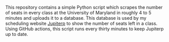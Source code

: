 This repository contains a simple Python script which scrapes the number of seats in every class at the University of Maryland in roughly 4 to 5 minutes and uploads it to a database. This database is used by my scheduling website [Jupiterp](https://www.jupiterp.com) to show the number of seats left in a class. Using GitHub actions, this script runs every thirty minutes to keep Jupiterp up to date.
